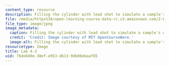 ```yaml
---
content_type: resource
description: Filling the cylinder with lead shot to simulate a sample's weight.
file: /media/https%3A/open-learning-course-data-rc.s3.amazonaws.com/2-672-project-laboratory-spring-2009/76de840e38efe953d6139db80ebaaf85_lab4-3.jpg
file_type: image/jpeg
image_metadata:
  caption: Filling the cylinder with lead shot to simulate a sample's weight.
  credit: 'Credit: Image courtesy of MIT OpenCourseWare.'
  image-alt: Filling the cylinder with lead shot to simulate a sample's weight.
resourcetype: Image
title: Lab 4-3
uid: 76de840e-38ef-e953-d613-9db80ebaaf85
---
```

